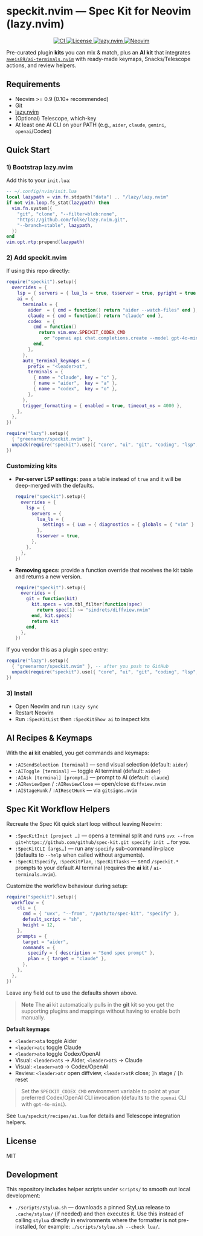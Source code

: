# speckit.nvim — Spec Kit for Neovim (lazy.nvim)


<p align="center">
  <a href="https://github.com/greenarmor/speckit.nvim/actions">
    <img alt="CI" src="https://img.shields.io/github/actions/workflow/status/greenarmor/speckit.nvim/ci.yml?branch=main&label=CI&logo=github">
  </a>
  <a href="https://github.com/greenarmor/speckit.nvim/blob/main/LICENSE">
    <img alt="License" src="https://img.shields.io/badge/License-MIT-blue.svg">
  </a>
  <a href="https://github.com/folke/lazy.nvim">
    <img alt="lazy.nvim" src="https://img.shields.io/badge/compatible-lazy.nvim-green">
  </a>
  <a href="https://neovim.io">
    <img alt="Neovim" src="https://img.shields.io/badge/Neovim-%E2%89%A50.9-57A143?logo=neovim&logoColor=white">
  </a>
</p>


Pre-curated plugin **kits** you can mix & match, plus an **AI kit** that integrates
[`aweis89/ai-terminals.nvim`](https://github.com/aweis89/ai-terminals.nvim) with ready-made keymaps,
Snacks/Telescope actions, and review helpers.

## Requirements
- Neovim >= 0.9 (0.10+ recommended)
- Git
- [lazy.nvim](https://github.com/folke/lazy.nvim)
- (Optional) Telescope, which-key
- At least one AI CLI on your PATH (e.g., `aider`, `claude`, `gemini`, `openai`/Codex)

## Quick Start

### 1) Bootstrap lazy.nvim
Add this to your `init.lua`:
```lua
-- ~/.config/nvim/init.lua
local lazypath = vim.fn.stdpath("data") .. "/lazy/lazy.nvim"
if not vim.loop.fs_stat(lazypath) then
  vim.fn.system({
    "git", "clone", "--filter=blob:none",
    "https://github.com/folke/lazy.nvim.git",
    "--branch=stable", lazypath,
  })
end
vim.opt.rtp:prepend(lazypath)
```

### 2) Add speckit.nvim
If using this repo directly:
```lua
require("speckit").setup({
  overrides = {
    lsp = { servers = { lua_ls = true, tsserver = true, pyright = true } },
    ai = {
      terminals = {
        aider  = { cmd = function() return "aider --watch-files" end },
        claude = { cmd = function() return "claude" end },
        codex  = {
          cmd = function()
            return vim.env.SPECKIT_CODEX_CMD
              or "openai api chat.completions.create --model gpt-4o-mini --stream"
          end,
        },
      },
      auto_terminal_keymaps = {
        prefix = "<leader>at",
        terminals = {
          { name = "claude", key = "c" },
          { name = "aider",  key = "a" },
          { name = "codex",  key = "o" },
        },
      },
      trigger_formatting = { enabled = true, timeout_ms = 4000 },
    },
  },
})

require("lazy").setup({
  { "greenarmor/speckit.nvim" },
  unpack(require("speckit").use({ "core", "ui", "git", "coding", "lsp", "ai" })),
})
```

### Customizing kits
- **Per-server LSP settings:** pass a table instead of `true` and it will be deep-merged with the defaults.

  ```lua
  require("speckit").setup({
    overrides = {
      lsp = {
        servers = {
          lua_ls = {
            settings = { Lua = { diagnostics = { globals = { "vim" } } } },
          },
          tsserver = true,
        },
      },
    },
  })
  ```

- **Removing specs:** provide a function override that receives the kit table and returns a new version.

  ```lua
  require("speckit").setup({
    overrides = {
      git = function(kit)
        kit.specs = vim.tbl_filter(function(spec)
          return spec[1] ~= "sindrets/diffview.nvim"
        end, kit.specs)
        return kit
      end,
    },
  })
  ```

If you vendor this as a plugin spec entry:
```lua
require("lazy").setup({
  { "greenarmor/speckit.nvim" }, -- after you push to GitHub
  unpack(require("speckit").use({ "core", "ui", "git", "coding", "lsp", "ai" })),
})
```

### 3) Install
- Open Neovim and run `:Lazy sync`
- Restart Neovim
- Run `:SpecKitList` then `:SpecKitShow ai` to inspect kits

## AI Recipes & Keymaps

With the **ai** kit enabled, you get commands and keymaps:

- `:AISendSelection [terminal]` — send visual selection (default: `aider`)
- `:AIToggle [terminal]` — toggle AI terminal (default: `aider`)
- `:AIAsk [terminal] [prompt…]` — prompt to AI (default: `claude`)
- `:AIReviewOpen` / `:AIReviewClose` — open/close `diffview.nvim`
- `:AIStageHunk` / `:AIResetHunk` — via `gitsigns.nvim`

## Spec Kit Workflow Helpers

Recreate the Spec Kit quick start loop without leaving Neovim:

- `:SpecKitInit [project …]` — opens a terminal split and runs
  `uvx --from git+https://github.com/github/spec-kit.git specify init …` for you.
- `:SpecKitCLI [args…]` — run any `specify` sub-command in-place (defaults to
  `--help` when called without arguments).
- `:SpecKitSpecify`, `:SpecKitPlan`, `:SpecKitTasks` — send `/speckit.*` prompts
  to your default AI terminal (requires the **ai** kit / `ai-terminals.nvim`).

Customize the workflow behaviour during setup:

```lua
require("speckit").setup({
  workflow = {
    cli = {
      cmd = { "uvx", "--from", "/path/to/spec-kit", "specify" },
      default_script = "sh",
      height = 12,
    },
    prompts = {
      target = "aider",
      commands = {
        specify = { description = "Send spec prompt" },
        plan = { target = "claude" },
      },
    },
  },
})
```

Leave any field out to use the defaults shown above.

> **Note**
> The **ai** kit automatically pulls in the **git** kit so you get the supporting plugins and mappings without having to enable both manually.

**Default keymaps**
- `<leader>ata` toggle Aider
- `<leader>atc` toggle Claude
- `<leader>ato` toggle Codex/OpenAI
- Visual: `<leader>ats` → Aider, `<leader>atS` → Claude
- Visual: `<leader>atO` → Codex/OpenAI
- Review: `<leader>atr` open diffview, `<leader>atR` close; `]h` stage / `[h` reset

> Set the `SPECKIT_CODEX_CMD` environment variable to point at your preferred Codex/OpenAI CLI invocation (defaults to the `openai` CLI with `gpt-4o-mini`).

See `lua/speckit/recipes/ai.lua` for details and Telescope integration helpers.

## License
MIT

## Development

This repository includes helper scripts under `scripts/` to smooth out
local development:

- `./scripts/stylua.sh` — downloads a pinned StyLua release to
  `.cache/stylua/` (if needed) and then executes it. Use this instead of
  calling `stylua` directly in environments where the formatter is not
  pre-installed, for example: `./scripts/stylua.sh --check lua/`.
